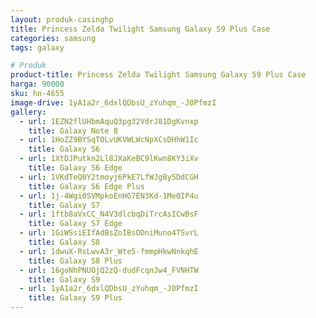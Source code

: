 ```yaml
---
layout: produk-casinghp
title: Princess Zelda Twilight Samsung Galaxy S9 Plus Case
categories: samsung
tags: galaxy

# Produk
product-title: Princess Zelda Twilight Samsung Galaxy S9 Plus Case
harga: 90000
sku: hn-4655
image-drive: 1yA1a2r_6dxlQDbsU_zYuhqm_-J0PfmzI
gallery:
  - url: 1EZN2flUHbmAquQ3pg32VdrJ81DgKvnxp
    title: Galaxy Note 8
  - url: 1HoZZ9BYSqTOLvUKVWLWcNpXCsDHhW1Ic
    title: Galaxy S6
  - url: 1XtDJPutkn2Ll8JXaKeBC9lKwn8KY3iXv
    title: Galaxy S6 Edge
  - url: 1VKdTeQ0Y2tmoyj6PkE7LfWJgBy5DdCGH
    title: Galaxy S6 Edge Plus
  - url: 1j-4Wgi0SVMpkoEnHG7EN3Kd-1Me0IP4u
    title: Galaxy S7
  - url: 1ftb8aVxCC_N4V3dlcbqDiTrcAsICwBsF
    title: Galaxy S7 Edge
  - url: 1GiWSsiEIfAdBsZoIBsODniMuno4TSvrL
    title: Galaxy S8
  - url: 1dwuX-RsLwvA3r_Wte5-fmmpHkwNnkqhE
    title: Galaxy S8 Plus
  - url: 16goNhPNUOjQ2zQ-dudFcqnJw4_FVNHTW
    title: Galaxy S9
  - url: 1yA1a2r_6dxlQDbsU_zYuhqm_-J0PfmzI
    title: Galaxy S9 Plus
---
```

